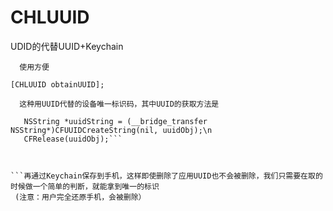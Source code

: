 # CHLUUID
UDID的代替UUID+Keychain

      使用方便
```[CHLUUID obtainUUID];```

      这种用UUID代替的设备唯一标识码，其中UUID的获取方法是

```CFUUIDRef uuidObj = CFUUIDCreate(nil);\n
   NSString *uuidString = (__bridge_transfer NSString*)CFUUIDCreateString(nil, uuidObj);\n
   CFRelease(uuidObj);```
  
      
      
```再通过Keychain保存到手机，这样即使删除了应用UUID也不会被删除，我们只需要在取的时候做一个简单的判断，就能拿到唯一的标识
 (注意：用户完全还原手机，会被删除）
      

